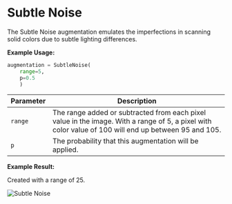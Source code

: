 # Subtle Noise

The Subtle Noise augmentation emulates the imperfections in scanning solid colors due to subtle lighting differences.

**Example Usage:**

```python
augmentation = SubtleNoise(
	range=5,
	p=0.5
    )
```

| Parameter | Description                                                                                                                                          |
|-----------|------------------------------------------------------------------------------------------------------------------------------------------------------|
| `range`   | The range added or subtracted from each pixel value in the image. With a range of 5, a pixel with color value of 100 will end up between 95 and 105. |
| `p`       | The probability that this augmentation will be applied.                                                                                              |

**Example Result:**

Created with a range of 25.

![Subtle Noise](../../images/Augmentations/SubtleNoiseExample.png)
